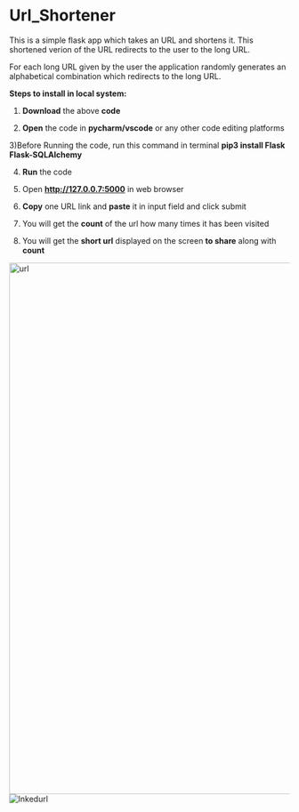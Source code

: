 # Url_Shortener
This is a simple flask app which takes an URL and shortens it. This shortened verion of the URL redirects to the user to the long URL.

For each long URL given by the user the application randomly generates an alphabetical combination which redirects to the long URL.

**Steps to install in local system:**
1) **Download** the above **code**

2) **Open** the code in **pycharm/vscode** or any other code editing platforms

3)Before Running the code, run this command in terminal **pip3 install Flask Flask-SQLAlchemy**

4) **Run** the code 

5) Open **http://127.0.0.7:5000** in web browser

6) **Copy** one URL link and **paste** it in input field and click submit

7) You will get the **count** of the url how many times it has been visited

8) You will get the **short url** displayed on the screen **to share** along with **count**

<img width="956" alt="url" src="https://user-images.githubusercontent.com/55553477/142148877-8a3dadc1-719f-4560-99c0-a13f88614039.png">![Inkedurl](https://user-images.githubusercontent.com/55553477/142149454-6cd6d004-28f0-4279-9c67-353e0d1d24e8.jpg)


